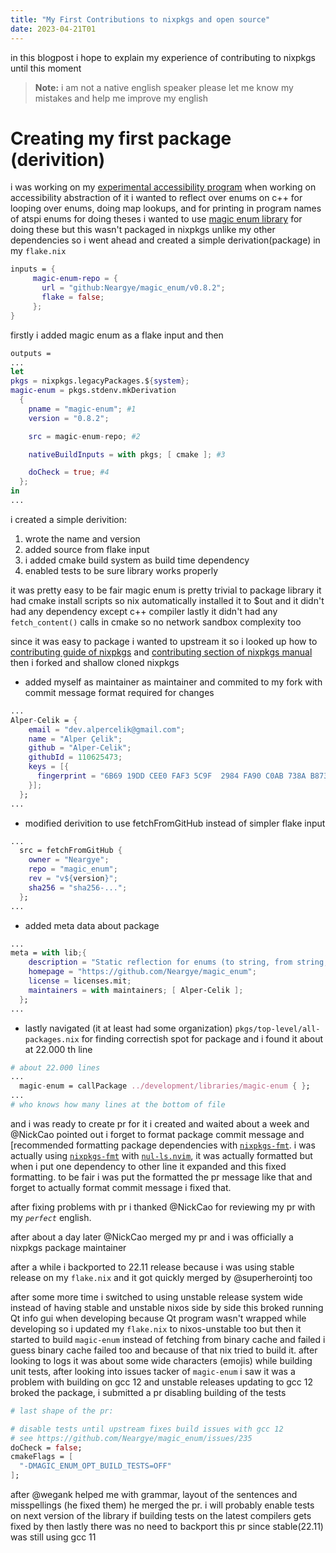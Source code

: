```yaml
---
title: "My First Contributions to nixpkgs and open source"
date: 2023-04-21T01
---
```


in this blogpost i hope to explain my experience of contributing to nixpkgs until this moment

> **Note:** i am not a native english speaker please let me know my mistakes and help me improve my english

# Creating my first package (derivition)

i was working on my [experimental accessibility program][sog-link] when working on accessibility abstraction of it
i wanted to reflect over enums on c++ for looping over enums, doing map lookups, and for printing in program names
of atspi enums for doing theses i wanted to use [magic enum library][magic-enum] for doing these but this wasn't packaged
in nixpkgs unlike my other dependencies so i went ahead and created a simple derivation(package) in my `flake.nix`

```nix
inputs = {
     magic-enum-repo = {
       url = "github:Neargye/magic_enum/v0.8.2";
       flake = false;
     };
}
```

firstly i added magic enum as a flake input and then

```nix
outputs =
...
let
pkgs = nixpkgs.legacyPackages.${system};
magic-enum = pkgs.stdenv.mkDerivation
  {
    pname = "magic-enum"; #1
    version = "0.8.2";

    src = magic-enum-repo; #2

    nativeBuildInputs = with pkgs; [ cmake ]; #3

    doCheck = true; #4
  };
in
...

```

i created a simple derivition:

1. wrote the name and version
2. added source from flake input
3. i added cmake build system as build time dependency
4. enabled tests to be sure library works properly

it was pretty easy to be fair magic enum is pretty trivial to package library it had
cmake install scripts so nix automatically installed it to $out and it didn't had any dependency except c++ compiler
lastly it didn't had any `fetch_content()` calls in cmake so no network sandbox complexity too

since it was easy to package i wanted to upstream it so i looked up how to [contributing guide of nixpkgs][contributing-nixpkgs]
and [contributing section of nixpkgs manual][contributing-nixpkgs-manual] then i forked and shallow cloned nixpkgs

- added myself as maintainer as maintainer and commited to my fork with commit message format required for changes

```nix
...
Alper-Celik = {
    email = "dev.alpercelik@gmail.com";
    name = "Alper Çelik";
    github = "Alper-Celik";
    githubId = 110625473;
    keys = [{
      fingerprint = "6B69 19DD CEE0 FAF3 5C9F  2984 FA90 C0AB 738A B873";
    }];
  };
...
```

- modified derivition to use fetchFromGitHub instead of simpler flake input

```nix
...
  src = fetchFromGitHub {
    owner = "Neargye";
    repo = "magic_enum";
    rev = "v${version}";
    sha256 = "sha256-...";
  };
...
```

- added meta data about package

```nix
...
meta = with lib;{
    description = "Static reflection for enums (to string, from string, iteration) for modern C++";
    homepage = "https://github.com/Neargye/magic_enum";
    license = licenses.mit;
    maintainers = with maintainers; [ Alper-Celik ];
  };
...
```

- lastly navigated (it at least had some organization) `pkgs/top-level/all-packages.nix` for finding correctish spot for package and i found it about at 22.000 th line

```nix
# about 22.000 lines
...
  magic-enum = callPackage ../development/libraries/magic-enum { };
...
# who knows how many lines at the bottom of file
```

and i was ready to create pr for it
i created and waited about a week and @NickCao
pointed out i forget to format package commit message and [recommended formatting package dependencies with [`nixpkgs-fmt`][nixpkgs-fmt].
i was actually using [`nixpkgs-fmt`][nixpkgs-fmt] with [`nul-ls.nvim`][null-ls-nvim], it was actually formatted but when i put one dependency to
other line it expanded and this fixed formatting.
to be fair i was put the formatted the pr message like that and forget to actually format commit message i fixed that.

after fixing problems with pr i thanked @NickCao for reviewing my pr with my _`perfect`_ english.

after about a day later @NickCao merged my pr and i was officially a nixpkgs package maintainer

after a while i backported to 22.11 release because i was using stable release on my `flake.nix` and it got quickly merged by @superherointj too

after some more time i switched to using unstable release system wide instead of having stable and unstable nixos side by side this broked running Qt
info gui when developing because Qt program wasn't wrapped while developing so i updated my `flake.nix` to nixos-unstable too
but then it started to build `magic-enum` instead of fetching from binary cache and failed i guess binary cache failed too and because of that nix tried to build it.
after looking to logs it was about some wide characters (emojis) while building unit tests, after looking into issues tacker of `magic-enum` i saw it was a problem with building on
gcc 12 and unstable releases updating to gcc 12 broked the package, i submitted a pr disabling building of the tests

```nix
# last shape of the pr:

# disable tests until upstream fixes build issues with gcc 12
# see https://github.com/Neargye/magic_enum/issues/235
doCheck = false;
cmakeFlags = [
  "-DMAGIC_ENUM_OPT_BUILD_TESTS=OFF"
];
```

after @wegank helped me with grammar, layout of the sentences and misspellings (he fixed them) he merged the pr.
i will probably enable tests on next version of the library if building tests on the latest compilers gets fixed by then
lastly there was no need to backport this pr since stable(22.11) was still using gcc 11

[nixpkgs-fmt]: https://github.com/nix-community/nixpkgs-fmt
[null-ls-nvim]: https://github.com/jose-elias-alvarez/null-ls.nvim
[contributing-nixpkgs-manual]: https://nixos.org/manual/nixpkgs/stable/#id-1.6
[contributing-nixpkgs]: https://github.com/NixOS/nixpkgs/blob/master/CONTRIBUTING.md
[sog-link]: https://github.com/Alper-Celik/SoundsOfGuis
[magic-enum]: https://github.com/Neargye/magic_enum
